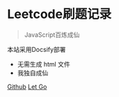 <!-- _coverpage.md -->

# Leetcode刷题记录 

> JavaScript百炼成仙

 本站采用Docsify部署
- 无需生成 html 文件
- 我独自成仙

[Github](https://github.com/xieleihan) [Let Go](/README.md)
